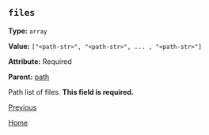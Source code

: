`files`
----------

**Type:** `array`

**Value:** `["<path-str>", "<path-str>", ... , "<path-str>"]`

**Attribute:** Required

**Parent:** [path](path.md)

Path list of files.  **This field is required.**

[Previous](../sync.md)

[Home](../../index.md)